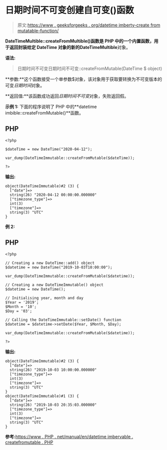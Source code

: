 # 日期时间不可变创建自可变()函数

> 原文:[https://www . geeksforgeeks . org/datetime imberty-create from mutatable-function/](https://www.geeksforgeeks.org/datetimeimmutable-createfrommutable-function/)

**DateTimeMultible::createFromMultible()**函数是 PHP 中的一个内置函数，用于返回封装给定 DateTime 对象的新的**DateTimeMultible**对象。

**语法:**

> 日期时间不可变日期时间不可变::createFromMutable(DateTime $ object)

**参数:**这个函数接受一个单参数$对象，该对象用于获取要转换为不可变版本的可变*日期时间*对象。

**返回值:**该函数成功返回*日期时间不可变*对象，失败返回假。

**示例 1:** 下面的程序说明了 PHP 中的**datetime imbible::createFromMutable()**函数。

## PHP

```
<?php

$dateTime = new DateTime("2020-04-12");

var_dump(DateTimeImmutable::createFromMutable($dateTime));

?>
```

**输出:**

```
object(DateTimeImmutable)#2 (3) {
  ["date"]=>
  string(26) "2020-04-12 00:00:00.000000"
  ["timezone_type"]=>
  int(3)
  ["timezone"]=>
  string(3) "UTC"
}
```

**例 2:**

## PHP

```
<?php

// Creating a new DateTime::add() object 
$datetime = new DateTime("2019-10-03T10:00:00");

var_dump(DateTimeImmutable::createFromMutable($datetime));

// Creating a new DateTimeImmutable() object 
$datetime = new DateTime(); 

// Initialising year, month and day 
$Year = '2019'; 
$Month = '10'; 
$Day = '03'; 

// Calling the DateTimeImmutable::setDate() function 
$datetime = $datetime->setDate($Year, $Month, $Day);

var_dump(DateTimeImmutable::createFromMutable($datetime));

?>
```

**输出:**

```
object(DateTimeImmutable)#2 (3) {
  ["date"]=>
  string(26) "2019-10-03 10:00:00.000000"
  ["timezone_type"]=>
  int(3)
  ["timezone"]=>
  string(3) "UTC"
}
object(DateTimeImmutable)#1 (3) {
  ["date"]=>
  string(26) "2019-10-03 20:35:03.000000"
  ["timezone_type"]=>
  int(3)
  ["timezone"]=>
  string(3) "UTC"
}
```

**参考:**[https://www . PHP . net/manual/en/datetime imbervable . createfromutable . PHP](https://www.php.net/manual/en/datetimeimmutable.createfrommutable.php)